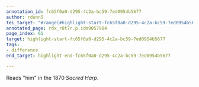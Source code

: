 ```yaml
---
annotation_id: fc65f0a0-d295-4c2a-bc59-7ed0954b5677
author: rdunn5
tei_target: "#range(#highlight-start-fc65f0a0-d295-4c2a-bc59-7ed0954b5677, #highlight-end-fc65f0a0-d295-4c2a-bc59-7ed0954b5677)"
annotated_page: rdx_r8t7r.p.idm9057984
page_index: 61
target: highlight-start-fc65f0a0-d295-4c2a-bc59-7ed0954b5677
tags:
- difference
end_target: highlight-end-fc65f0a0-d295-4c2a-bc59-7ed0954b5677

---
```

Reads "him" in the 1870 *Sacred Harp*.